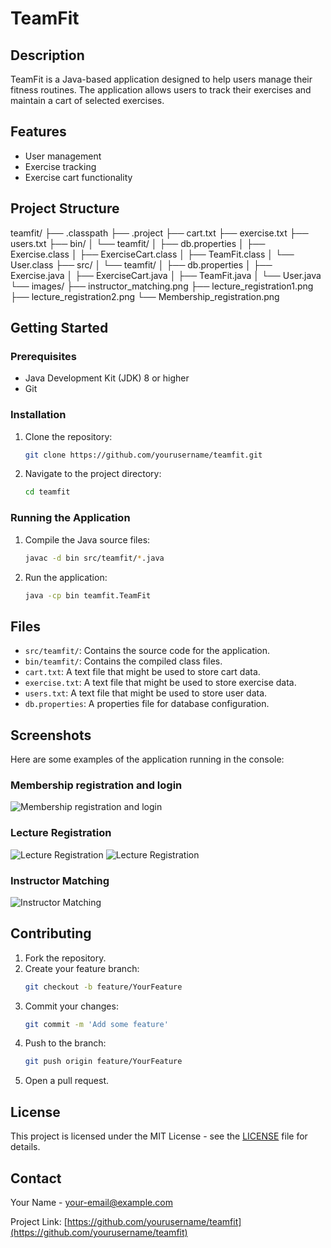 # TeamFit

## Description
TeamFit is a Java-based application designed to help users manage their fitness routines. The application allows users to track their exercises and maintain a cart of selected exercises.

## Features
- User management
- Exercise tracking
- Exercise cart functionality

## Project Structure

teamfit/
├── .classpath
├── .project
├── cart.txt
├── exercise.txt
├── users.txt
├── bin/
│ └── teamfit/
│ ├── db.properties
│ ├── Exercise.class
│ ├── ExerciseCart.class
│ ├── TeamFit.class
│ └── User.class
├── src/
│ └── teamfit/
│ ├── db.properties
│ ├── Exercise.java
│ ├── ExerciseCart.java
│ ├── TeamFit.java
│ └── User.java
└── images/
├── instructor_matching.png
├── lecture_registration1.png
├── lecture_registration2.png
└── Membership_registration.png



## Getting Started

### Prerequisites
- Java Development Kit (JDK) 8 or higher
- Git

### Installation
1. Clone the repository:
    ```sh
    git clone https://github.com/yourusername/teamfit.git
    ```
2. Navigate to the project directory:
    ```sh
    cd teamfit
    ```

### Running the Application
1. Compile the Java source files:
    ```sh
    javac -d bin src/teamfit/*.java
    ```
2. Run the application:
    ```sh
    java -cp bin teamfit.TeamFit
    ```

## Files
- `src/teamfit/`: Contains the source code for the application.
- `bin/teamfit/`: Contains the compiled class files.
- `cart.txt`: A text file that might be used to store cart data.
- `exercise.txt`: A text file that might be used to store exercise data.
- `users.txt`: A text file that might be used to store user data.
- `db.properties`: A properties file for database configuration.

## Screenshots
Here are some examples of the application running in the console:

### Membership registration and login
![Membership registration and login](https://github.com/gksqls9735/TeamFit/raw/master/images/Membership_registration.png)

### Lecture Registration
![Lecture Registration](https://github.com/gksqls9735/TeamFit/raw/master/images/lecture_registration1.png)
![Lecture Registration](https://github.com/gksqls9735/TeamFit/raw/master/images/lecture_registration2.png)

### Instructor Matching
![Instructor Matching](https://github.com/gksqls9735/TeamFit/raw/master/images/instructor_matching.png)

## Contributing
1. Fork the repository.
2. Create your feature branch:
    ```sh
    git checkout -b feature/YourFeature
    ```
3. Commit your changes:
    ```sh
    git commit -m 'Add some feature'
    ```
4. Push to the branch:
    ```sh
    git push origin feature/YourFeature
    ```
5. Open a pull request.

## License
This project is licensed under the MIT License - see the [LICENSE](LICENSE) file for details.

## Contact
Your Name - [your-email@example.com](mailto:your-email@example.com)

Project Link: [https://github.com/yourusername/teamfit](https://github.com/yourusername/teamfit)
